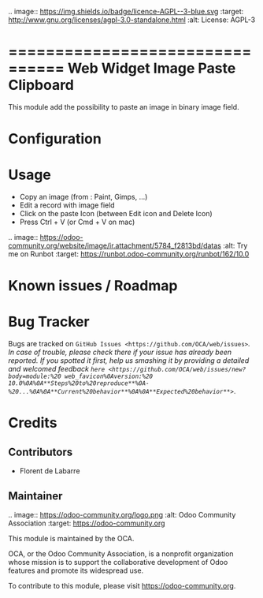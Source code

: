 .. image:: https://img.shields.io/badge/licence-AGPL--3-blue.svg
   :target: http://www.gnu.org/licenses/agpl-3.0-standalone.html
   :alt: License: AGPL-3

================================
Web Widget Image Paste Clipboard
================================

This module add the possibility to paste an image in binary image field.

Configuration
=============

Usage
=====

* Copy an image (from : Paint, Gimps, ...)
* Edit a record with image field
* Click on the paste Icon (between Edit icon and Delete Icon)
* Press Ctrl + V (or Cmd + V on mac)

.. image:: https://odoo-community.org/website/image/ir.attachment/5784_f2813bd/datas
    :alt: Try me on Runbot
    :target: https://runbot.odoo-community.org/runbot/162/10.0

Known issues / Roadmap
======================


Bug Tracker
===========

Bugs are tracked on `GitHub Issues <https://github.com/OCA/web/issues>`_.
In case of trouble, please check there if your issue has already been reported.
If you spotted it first, help us smashing it by providing a detailed and welcomed feedback
`here <https://github.com/OCA/web/issues/new?body=module:%20
web_favicon%0Aversion:%20
10.0%0A%0A**Steps%20to%20reproduce**%0A-%20...%0A%0A**Current%20behavior**%0A%0A**Expected%20behavior**>`_.

Credits
=======

Contributors
------------

* Florent de Labarre

Maintainer
----------

.. image:: https://odoo-community.org/logo.png
   :alt: Odoo Community Association
   :target: https://odoo-community.org

This module is maintained by the OCA.

OCA, or the Odoo Community Association, is a nonprofit organization whose
mission is to support the collaborative development of Odoo features and
promote its widespread use.

To contribute to this module, please visit https://odoo-community.org.
